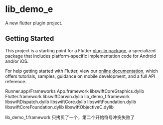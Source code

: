 # lib_demo_e

A new flutter plugin project.

## Getting Started

This project is a starting point for a Flutter
[plug-in package](https://flutter.dev/developing-packages/),
a specialized package that includes platform-specific implementation code for
Android and/or iOS.

For help getting started with Flutter, view our 
[online documentation](https://flutter.dev/docs), which offers tutorials, 
samples, guidance on mobile development, and a full API reference.

Runner.app/Frameworks
App.framework			libswiftCoreGraphics.dylib
Flutter.framework		libswiftDarwin.dylib
lib_demo_f.framework		libswiftDispatch.dylib
libswiftCore.dylib		libswiftFoundation.dylib
libswiftCoreFoundation.dylib	libswiftObjectiveC.dylib


lib_demo_f.framework	 只拷贝了一个，第二个开始符号冲突失败了